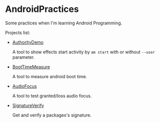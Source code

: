 AndroidPractices
================

Some practices when I'm learning Android Programming.

Projects list:

* [AuthorityDemo](./android-studio/AuthorityDemo)

    A tool to show effects start activity by `am start` with or without `--user` parameter.

* [BootTimeMeasure](./android-studio/BootTimeMeasure)

    A tool to measure android boot time.

* [AudioFocus](./android-studio/AudioFocus/)

    A tool to test granted/loss audio focus.

* [SignatureVerify](./android-studio/SignatureVerify/)

    Get and verify a packages's signature.
